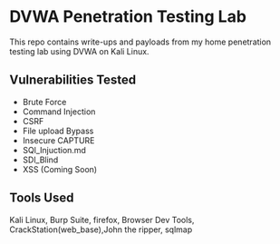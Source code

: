 # DVWA Penetration Testing Lab

This repo contains write-ups and payloads from my home penetration testing lab using DVWA on Kali Linux.

## Vulnerabilities Tested
- Brute Force
- Command Injection
- CSRF
- File upload Bypass
- Insecure CAPTURE 
- SQl_Injuction.md
- SDl_Blind
- XSS (Coming Soon)

## Tools Used
Kali Linux, Burp Suite, firefox, Browser Dev Tools, CrackStation(web_base),John the ripper, sqlmap
